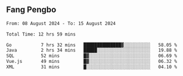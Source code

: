 ## Fang Pengbo

<!--START_SECTION:waka-->

```txt
From: 08 August 2024 - To: 15 August 2024

Total Time: 12 hrs 59 mins

Go           7 hrs 32 mins   ██████████████▓░░░░░░░░░░   58.05 %
Java         2 hrs 34 mins   █████░░░░░░░░░░░░░░░░░░░░   19.88 %
SQL          52 mins         █▓░░░░░░░░░░░░░░░░░░░░░░░   06.69 %
Vue.js       49 mins         █▓░░░░░░░░░░░░░░░░░░░░░░░   06.32 %
XML          31 mins         █░░░░░░░░░░░░░░░░░░░░░░░░   04.10 %
```

<!--END_SECTION:waka-->
